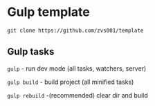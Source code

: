 
# Gulp template
```npm
git clone https://github.com/zvs001/template
```

## Gulp tasks

``gulp`` - run dev mode (all tasks, watchers, server)

``gulp build`` - build project (all minified tasks)

``gulp rebuild`` -(recommended) clear dir and build
